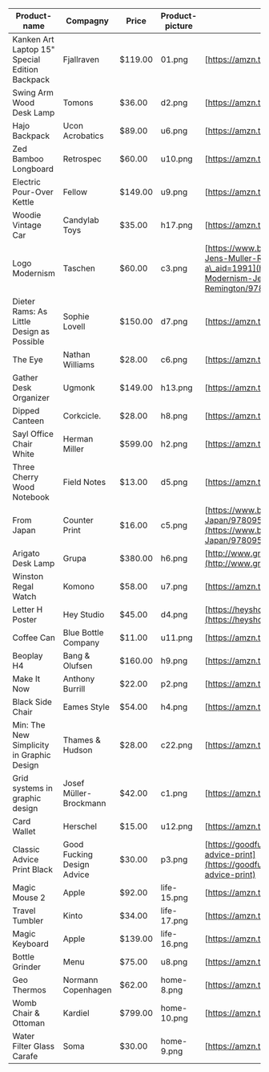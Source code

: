 | Product-name                                   | Compagny                   | Price   | Product-picture | Link-shop                                                                                                                                                                                                       |
| ---------------------------------------------- | -------------------------- | ------- | --------------- | --------------------------------------------------------------------------------------------------------------------------------------------------------------------------------------------------------------- |
| Kanken Art Laptop 15" Special Edition Backpack | Fjallraven                 | $119.00 | 01.png          | [https://amzn.to/32MmHgL](https://amzn.to/32MmHgL)                                                                                                                                                              |
| Swing Arm Wood Desk Lamp                       | Tomons                     | $36.00  | d2.png          | [https://amzn.to/2WX7vtD](https://amzn.to/2WX7vtD)                                                                                                                                                              |
| Hajo Backpack                                  | Ucon Acrobatics            | $89.00  | u6.png          | [https://amzn.to/2I3WvXM](https://amzn.to/2I3WvXM)                                                                                                                                                              |
| Zed Bamboo Longboard                           | Retrospec                  | $60.00  | u10.png         | [https://amzn.to/2YX3043](https://amzn.to/2YX3043)                                                                                                                                                              |
| Electric Pour-Over Kettle                      | Fellow                     | $149.00 | u9.png          | [https://amzn.to/2KfP3ee](https://amzn.to/2KfP3ee)                                                                                                                                                              |
| Woodie Vintage Car                             | Candylab Toys              | $35.00  | h17.png         | [https://amzn.to/2FYB3zT](https://amzn.to/2FYB3zT)                                                                                                                                                              |
| Logo Modernism                                 | Taschen                    | $60.00  | c3.png          | [https://www.bookdepository.com/Logo-Modernism-Jens-Muller-R-Roger-Remington/9783836545303/?a\_aid=1991](https://www.bookdepository.com/Logo-Modernism-Jens-Muller-R-Roger-Remington/9783836545303/?a_aid=1991) |
| Dieter Rams: As Little Design as Possible      | Sophie Lovell              | $150.00 | d7.png          | [https://amzn.to/2YQLnCV](https://amzn.to/2YQLnCV)                                                                                                                                                              |
| The Eye                                        | Nathan Williams            | $28.00  | c6.png          | [https://amzn.to/2I3lbQ7](https://amzn.to/2I3lbQ7)                                                                                                                                                              |
| Gather Desk Organizer                          | Ugmonk                     | $149.00 | h13.png         | [https://amzn.to/2IifSvA](https://amzn.to/2IifSvA)                                                                                                                                                              |
| Dipped Canteen                                 | Corkcicle.                 | $28.00  | h8.png          | [https://amzn.to/2G84CiT](https://amzn.to/2G84CiT)                                                                                                                                                              |
| Sayl Office Chair White                        | Herman Miller              | $599.00 | h2.png          | [https://amzn.to/2YWPz3N](https://amzn.to/2YWPz3N)                                                                                                                                                              |
| Three Cherry Wood Notebook                     | Field Notes                | $13.00  | d5.png          | [https://amzn.to/2KhwTsz](https://amzn.to/2KhwTsz)                                                                                                                                                              |
| From Japan                                     | Counter Print              | $16.00  | c5.png          | [https://www.bookdepository.com/From-Japan/9780957081659?a\_aid=1991](https://www.bookdepository.com/From-Japan/9780957081659?a_aid=1991)                                                                       |
| Arigato Desk Lamp                              | Grupa                      | $380.00 | h6.png          | [http://www.grupaproducts.com/arigato/](http://www.grupaproducts.com/arigato/)                                                                                                                                  |
| Winston Regal Watch                            | Komono                     | $58.00  | u7.png          | [https://amzn.to/2CZiPxO](https://amzn.to/2CZiPxO)                                                                                                                                                              |
| Letter H Poster                                | Hey Studio                 | $45.00  | d4.png          | [https://heyshop.es/collections/home/products/h-hey](https://heyshop.es/collections/home/products/h-hey)                                                                                                        |
| Coffee Can                                     | Blue Bottle Company        | $11.00  | u11.png         | [https://amzn.to/2UGLHEQ](https://amzn.to/2UGLHEQ)                                                                                                                                                              |
| Beoplay H4                                     | Bang & Olufsen             | $160.00 | h9.png          | [https://amzn.to/2UFjEWp](https://amzn.to/2UFjEWp)                                                                                                                                                              |
| Make It Now                                    | Anthony Burrill            | $22.00  | p2.png          | [https://amzn.to/2OTHEQg](https://amzn.to/2OTHEQg)                                                                                                                                                              |
| Black Side Chair                               | Eames Style                | $54.00  | h4.png          | [https://amzn.to/2UFHfGt](https://amzn.to/2UFHfGt)                                                                                                                                                              |
| Min: The New Simplicity in Graphic Design      | Thames & Hudson            | $28.00  | c22.png         | [https://amzn.to/2Ij1IKA](https://amzn.to/2Ij1IKA)                                                                                                                                                              |
| Grid systems in graphic design                 | Josef Müller-Brockmann     | $42.00  | c1.png          | [https://amzn.to/2UxtLww](https://amzn.to/2UxtLww)                                                                                                                                                              |
| Card Wallet                                    | Herschel                   | $15.00  | u12.png         | [https://amzn.to/2I5vxiq](https://amzn.to/2I5vxiq)                                                                                                                                                              |
| Classic Advice Print Black                     | Good Fucking Design Advice | $30.00  | p3.png          | [https://goodfuckingdesignadvice.com/products/classic-advice-print](https://goodfuckingdesignadvice.com/products/classic-advice-print)                                                                          |
| Magic Mouse 2                                  | Apple                      | $92.00  | life-15.png     | [https://amzn.to/2D3yZWX](https://amzn.to/2D3yZWX)                                                                                                                                                              |
| Travel Tumbler                                 | Kinto                      | $34.00  | life-17.png     | [https://amzn.to/2WTbsPL](https://amzn.to/2WTbsPL)                                                                                                                                                              |
| Magic Keyboard                                 | Apple                      | $139.00 | life-16.png     | [https://amzn.to/2GbCf4A](https://amzn.to/2GbCf4A)                                                                                                                                                              |
| Bottle Grinder                                 | Menu                       | $75.00  | u8.png          | [https://amzn.to/2WMJbdy](https://amzn.to/2WMJbdy)                                                                                                                                                              |
| Geo Thermos                                    | Normann Copenhagen         | $62.00  | home-8.png      | [https://amzn.to/2JLtxvk](https://amzn.to/2JLtxvk)                                                                                                                                                              |
| Womb Chair & Ottoman                           | Kardiel                    | $799.00 | home-10.png     | [https://amzn.to/2YdSBPy](https://amzn.to/2YdSBPy)                                                                                                                                                              |
| Water Filter Glass Carafe                      | Soma                       | $30.00  | home-9.png      | [https://amzn.to/2LCEfGP](https://amzn.to/2LCEfGP)                                                                                                                                                              |